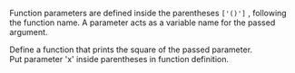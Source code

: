 Function parameters are defined inside the parentheses `['()']` , following the function name. A parameter acts as a variable name for the passed argument.  
  
Define a function that prints the square of the passed parameter.  
Put parameter 'x' inside parentheses in function definition.